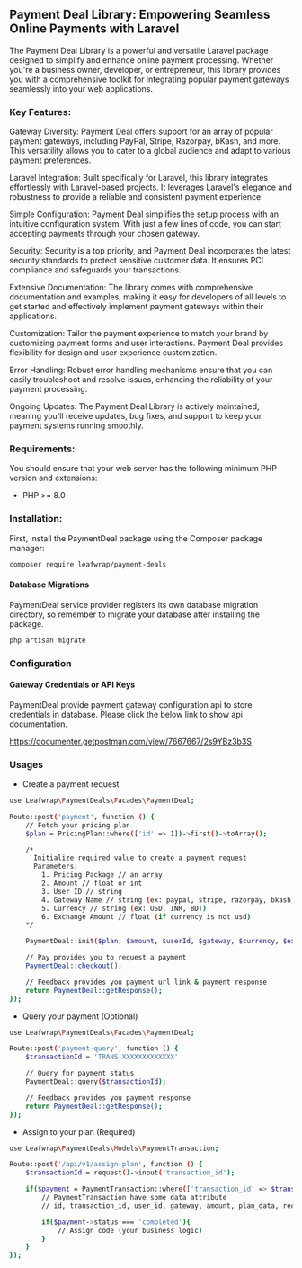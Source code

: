 ## Payment Deal Library: Empowering Seamless Online Payments with Laravel

The Payment Deal Library is a powerful and versatile Laravel package designed to simplify and enhance online payment processing. Whether you're a business owner, developer, or entrepreneur, this library provides you with a comprehensive toolkit for integrating popular payment gateways seamlessly into your web applications.

### Key Features:

Gateway Diversity: Payment Deal offers support for an array of popular payment gateways, including PayPal, Stripe, Razorpay, bKash, and more. This versatility allows you to cater to a global audience and adapt to various payment preferences.

Laravel Integration: Built specifically for Laravel, this library integrates effortlessly with Laravel-based projects. It leverages Laravel's elegance and robustness to provide a reliable and consistent payment experience.

Simple Configuration: Payment Deal simplifies the setup process with an intuitive configuration system. With just a few lines of code, you can start accepting payments through your chosen gateway.

Security: Security is a top priority, and Payment Deal incorporates the latest security standards to protect sensitive customer data. It ensures PCI compliance and safeguards your transactions.

Extensive Documentation: The library comes with comprehensive documentation and examples, making it easy for developers of all levels to get started and effectively implement payment gateways within their applications.

Customization: Tailor the payment experience to match your brand by customizing payment forms and user interactions. Payment Deal provides flexibility for design and user experience customization.

Error Handling: Robust error handling mechanisms ensure that you can easily troubleshoot and resolve issues, enhancing the reliability of your payment processing.

Ongoing Updates: The Payment Deal Library is actively maintained, meaning you'll receive updates, bug fixes, and support to keep your payment systems running smoothly.

### Requirements:

You should ensure that your web server has the following minimum PHP version and extensions:

-   PHP >= 8.0

### Installation:

First, install the PaymentDeal package using the Composer package manager:

```bash
composer require leafwrap/payment-deals
```

#### Database Migrations

PaymentDeal service provider registers its own database migration directory, so remember to migrate your database after installing the package.

```bash
php artisan migrate
```

### Configuration

#### Gateway Credentials or API Keys

PaymentDeal provide payment gateway configuration api to store credentials in database. Please click the below link to show api documentation.

https://documenter.getpostman.com/view/7667667/2s9YBz3b3S

### Usages

-   Create a payment request

```bash
use Leafwrap\PaymentDeals\Facades\PaymentDeal;

Route::post('payment', function () {
    // Fetch your pricing plan
    $plan = PricingPlan::where(['id' => 1])->first()->toArray();

    /*
      Initialize required value to create a payment request
      Parameters:
        1. Pricing Package // an array
        2. Amount // float or int
        3. User ID // string
        4. Gateway Name // string (ex: paypal, stripe, razorpay, bkash, paystack)
        5. Currency // string (ex: USD, INR, BDT)
        6. Exchange Amount // float (if currency is not usd)
    */

    PaymentDeal::init($plan, $amount, $userId, $gateway, $currency, $exchangeRate);

    // Pay provides you to request a payment
    PaymentDeal::checkout();

    // Feedback provides you payment url link & payment response
    return PaymentDeal::getResponse();
});
```

-   Query your payment (Optional)

```bash
use Leafwrap\PaymentDeals\Facades\PaymentDeal;

Route::post('payment-query', function () {
    $transactionId = 'TRANS-XXXXXXXXXXXXX'

    // Query for payment status
    PaymentDeal::query($transactionId);

    // Feedback provides you payment response
    return PaymentDeal::getResponse();
});
```

-   Assign to your plan (Required)

```bash
use Leafwrap\PaymentDeals\Models\PaymentTransaction;

Route::post('/api/v1/assign-plan', function () {
    $transactionId = request()->input('transaction_id');

    if($payment = PaymentTransaction::where(['transaction_id' => $transactionId])->first()){
        // PaymentTransaction have some data attribute
        // id, transaction_id, user_id, gateway, amount, plan_data, request_payload, response_payload, status

        if($payment->status === 'completed'){
            // Assign code (your business logic)
        }
    }
});
```
